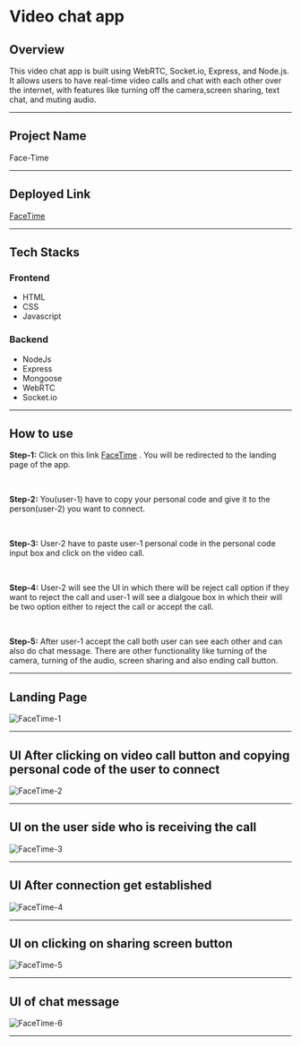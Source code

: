 # Video chat app

## Overview

  This video chat app is built using WebRTC, Socket.io, Express, and Node.js. It allows users to have real-time video calls and chat with each other over the internet, with features like turning off the camera,screen sharing, text chat, and muting audio.
  
 <hr>
  
## Project Name
  Face-Time
  
  <hr>
  
## Deployed Link

  [FaceTime](face-time-video.netlify.app/)
  
<hr>

## Tech Stacks
  
  ### Frontend
   - HTML
   - CSS
   - Javascript
 ### Backend
   - NodeJs
   - Express
   - Mongoose
   - WebRTC
   - Socket.io
<hr>

## How to use

  **Step-1:** Click on this link [FaceTime](face-time-video.netlify.app/) . You will be redirected to the landing page of the app.
  
  <br>
  
  **Step-2:** You(user-1) have to copy your personal code and give it to the person(user-2) you want to connect.
  
  <br>
  
  **Step-3:** User-2 have to paste user-1 personal code in the personal code input box and click on the video call.
  
  <br>
  
  **Step-4:** User-2 will see the UI in which there will be reject call option if they want to reject the call and user-1 will see a dialgoue box in which their will                 be two option either to reject the call or accept the call.
  
  <br>
  
  **Step-5:** After user-1 accept the call both user can see each other and can also do chat message. There are other functionality like turning of the camera, turning of the audio, screen sharing and also ending call button.
  
<hr>

## Landing Page 
![FaceTime-1](https://user-images.githubusercontent.com/112754725/230730355-e256d52b-a9c0-467c-9e24-06c32e00309e.jpg)
<hr>

## UI After clicking on video call button and copying personal code of the user to connect
![FaceTime-2](https://user-images.githubusercontent.com/112754725/230730541-c0f85251-0875-47b5-a89b-b79f7cc4203d.jpg)
<hr>

## UI on the user side who is receiving the call


![FaceTime-3](https://user-images.githubusercontent.com/112754725/230730637-fd2b36b5-eb7c-4c13-8cc7-36c0b1ca8767.jpg)

<hr>

## UI After connection get established

![FaceTime-4](https://user-images.githubusercontent.com/112754725/230730703-ad1092e3-e399-40cf-b3d3-96de5b438a02.jpg)

<hr>

## UI on clicking on sharing screen button
![FaceTime-5](https://user-images.githubusercontent.com/112754725/230730742-68b229f7-e591-46be-ba5e-f72d3bfcd96b.jpg)

<hr>

## UI of chat message
![FaceTime-6](https://user-images.githubusercontent.com/112754725/230730822-fcbc1da9-d039-45b7-b3df-44c2bb148036.jpg)

<hr>



